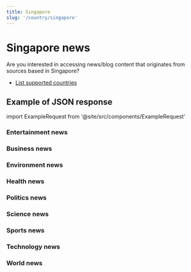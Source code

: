 ```yaml
---
title: Singapore
slug: '/country/singapore'
---
```


# Singapore news

Are you interested in accessing news/blog content that originates from sources based in Singapore?

- [List supported countries](/get-articles/countries)

## Example of JSON response

import ExampleRequest from '@site/src/components/ExampleRequest'

### Entertainment news
<ExampleRequest url="https://api.apitube.io/v1/news/articles-demo?limit=2&category=news/Arts_and_Entertainment&country=sg"></ExampleRequest>

### Business news
<ExampleRequest url="https://api.apitube.io/v1/news/articles-demo?limit=2&category=news/Business&country=sg"></ExampleRequest>

### Environment news
<ExampleRequest url="https://api.apitube.io/v1/news/articles-demo?limit=2&category=news/Environment&country=sg"></ExampleRequest>

### Health news
<ExampleRequest url="https://api.apitube.io/v1/news/articles-demo?limit=2&category=news/Health&country=sg"></ExampleRequest>

### Politics news
<ExampleRequest url="https://api.apitube.io/v1/news/articles-demo?limit=2&category=news/Politics&country=sg"></ExampleRequest>

### Science news
<ExampleRequest url="https://api.apitube.io/v1/news/articles-demo?limit=2&category=news/Science&country=sg"></ExampleRequest>

### Sports news
<ExampleRequest url="https://api.apitube.io/v1/news/articles-demo?limit=2&category=news/Sports&country=sg"></ExampleRequest>

### Technology news
<ExampleRequest url="https://api.apitube.io/v1/news/articles-demo?limit=2&category=news/Technology&country=sg"></ExampleRequest>

### World news
<ExampleRequest url="https://api.apitube.io/v1/news/articles-demo?limit=2&category=news/World&country=sg"></ExampleRequest>

